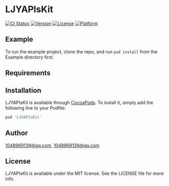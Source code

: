 # LJYAPIsKit

[![CI Status](https://img.shields.io/travis/1048969139@qq.com/LJYAPIsKit.svg?style=flat)](https://travis-ci.org/1048969139@qq.com/LJYAPIsKit)
[![Version](https://img.shields.io/cocoapods/v/LJYAPIsKit.svg?style=flat)](https://cocoapods.org/pods/LJYAPIsKit)
[![License](https://img.shields.io/cocoapods/l/LJYAPIsKit.svg?style=flat)](https://cocoapods.org/pods/LJYAPIsKit)
[![Platform](https://img.shields.io/cocoapods/p/LJYAPIsKit.svg?style=flat)](https://cocoapods.org/pods/LJYAPIsKit)

## Example

To run the example project, clone the repo, and run `pod install` from the Example directory first.

## Requirements

## Installation

LJYAPIsKit is available through [CocoaPods](https://cocoapods.org). To install
it, simply add the following line to your Podfile:

```ruby
pod 'LJYAPIsKit'
```

## Author

1048969139@qq.com, 1048969139@qq.com

## License

LJYAPIsKit is available under the MIT license. See the LICENSE file for more info.
